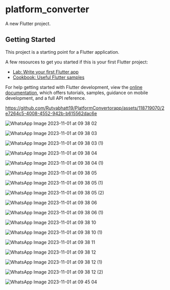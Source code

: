 # platform_converter

A new Flutter project.

## Getting Started

This project is a starting point for a Flutter application.

A few resources to get you started if this is your first Flutter project:

- [Lab: Write your first Flutter app](https://docs.flutter.dev/get-started/codelab)
- [Cookbook: Useful Flutter samples](https://docs.flutter.dev/cookbook)

For help getting started with Flutter development, view the
[online documentation](https://docs.flutter.dev/), which offers tutorials,
samples, guidance on mobile development, and a full API reference.


https://github.com/Rutvabhatt19/PlatformConvertorapp/assets/118719070/2e7264c5-4008-4552-942b-b615562dac6e


![WhatsApp Image 2023-11-01 at 09 38 02](https://github.com/Rutvabhatt19/PlatformConvertorapp/assets/118719070/91dbeb15-1861-4fbe-b0db-30b1d593b56b)

![WhatsApp Image 2023-11-01 at 09 38 03](https://github.com/Rutvabhatt19/PlatformConvertorapp/assets/118719070/0ee8750b-ab8a-4c04-953a-46f5e0a3a137)

![WhatsApp Image 2023-11-01 at 09 38 03 (1)](https://github.com/Rutvabhatt19/PlatformConvertorapp/assets/118719070/e4c1df15-a5a1-405f-89fe-b96fa813c174)

![WhatsApp Image 2023-11-01 at 09 38 04](https://github.com/Rutvabhatt19/PlatformConvertorapp/assets/118719070/3e2aee5c-4e5b-40e8-9273-9a967f40f6fc)

![WhatsApp Image 2023-11-01 at 09 38 04 (1)](https://github.com/Rutvabhatt19/PlatformConvertorapp/assets/118719070/a89ba7fd-75ee-4f11-9ed8-a6cd407f22ab)

![WhatsApp Image 2023-11-01 at 09 38 05](https://github.com/Rutvabhatt19/PlatformConvertorapp/assets/118719070/b7ae5cf5-e05a-473a-90ca-ee523241231a)

![WhatsApp Image 2023-11-01 at 09 38 05 (1)](https://github.com/Rutvabhatt19/PlatformConvertorapp/assets/118719070/23521bdc-cf1e-4321-a9dd-b3a8c123d52b)

![WhatsApp Image 2023-11-01 at 09 38 05 (2)](https://github.com/Rutvabhatt19/PlatformConvertorapp/assets/118719070/ca4c767d-1926-4292-aec1-df16a371bed7)

![WhatsApp Image 2023-11-01 at 09 38 06](https://github.com/Rutvabhatt19/PlatformConvertorapp/assets/118719070/99a64f68-f396-40b9-9aab-08814e5cfea8)

![WhatsApp Image 2023-11-01 at 09 38 06 (1)](https://github.com/Rutvabhatt19/PlatformConvertorapp/assets/118719070/2a9ac70a-b486-4ec9-83e9-5c9aaaf53dc5)

![WhatsApp Image 2023-11-01 at 09 38 10](https://github.com/Rutvabhatt19/PlatformConvertorapp/assets/118719070/c99a8dd5-b0a9-40c1-9b26-7cf5636440a1)

![WhatsApp Image 2023-11-01 at 09 38 10 (1)](https://github.com/Rutvabhatt19/PlatformConvertorapp/assets/118719070/b7339fcb-09e0-4227-a8b5-646b3c394cf7)

![WhatsApp Image 2023-11-01 at 09 38 11](https://github.com/Rutvabhatt19/PlatformConvertorapp/assets/118719070/cad29514-34d2-4a70-a1d7-0455fccf6c22)

![WhatsApp Image 2023-11-01 at 09 38 12](https://github.com/Rutvabhatt19/PlatformConvertorapp/assets/118719070/da1c5d6d-748f-4651-b160-14aedcb52f65)

![WhatsApp Image 2023-11-01 at 09 38 12 (1)](https://github.com/Rutvabhatt19/PlatformConvertorapp/assets/118719070/b5d1ab40-143d-40d6-a7e3-2a22a94acfb2)

![WhatsApp Image 2023-11-01 at 09 38 12 (2)](https://github.com/Rutvabhatt19/PlatformConvertorapp/assets/118719070/e2f2e6da-ddec-4c86-b791-d06e3e73735c)

![WhatsApp Image 2023-11-01 at 09 45 04](https://github.com/Rutvabhatt19/PlatformConvertorapp/assets/118719070/5afcebab-a8e5-43f5-bad0-0a16420e77d8)
